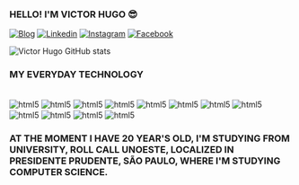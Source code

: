 
### HELLO! I'M VICTOR HUGO 😎

[![Blog](https://img.shields.io/website?label=SujeitoProgramador.com&style=for-the-badge&url=https://sujeitoprogramador.com/)](https://sujeitoprogramador.com)
[![Linkedin](https://img.shields.io/badge/LinkedIn-0077B5?style=for-the-badge&logo=linkedin&logoColor=white)](https://www.linkedin.com/in/victor-donaire-31b778165/)
[![Instagram](https://img.shields.io/badge/Instagram-E4405F?style=for-the-badge&logo=instagram&logoColor=white)](https://www.instagram.com/victorh_donaire/)
[![Facebook](https://img.shields.io/badge/Facebook-1877F2?style=for-the-badge&logo=facebook&logoColor=white)](https://www.facebook.com/victorhugo.donairedeoliveira/)

![Victor Hugo GitHub stats](https://github-readme-stats.vercel.app/api?username=victor200524&show_icons=true&theme=merko)


### MY EVERYDAY TECHNOLOGY
<div style ="display:inlune_block"><br/>
    <img align="center" alt="html5" src="https://img.shields.io/badge/Python-3776AB?style=for-the-badge&logo=python&logoColor=white">
    <img align="center" alt="html5" src="https://img.shields.io/badge/HTML5-E34F26?style=for-the-badge&logo=html5&logoColor=white">
    <img align="center" alt="html5" src="https://img.shields.io/badge/CSS-239120?&style=for-the-badge&logo=css3&logoColor=white">
    <img align="center" alt="html5" src="https://img.shields.io/badge/C-00599C?style=for-the-badge&logo=c&logoColor=white">
    <img align="center" alt="html5" src="https://img.shields.io/badge/R-276DC3?style=for-the-badge&logo=r&logoColor=white">
    <img align="center" alt="html5" src="https://img.shields.io/badge/Microsoft_Excel-217346?style=for-the-badge&logo=microsoft-excel&logoColor=white">
    <img align="center" alt="html5" src="https://img.shields.io/badge/Microsoft_Word-2B579A?style=for-the-badge&logo=microsoft-word&logoColor=white">
    <img align="center" alt="html5" src="https://img.shields.io/badge/Microsoft_Visio-3955A3?style=for-the-badgee&logo=microsoft-visio&logoColor=white">
    <img align="center" alt="html5" src="https://img.shields.io/badge/AMD-Radeon_RX_5500-ED1C24?style=for-the-badge&logo=amd&logoColor=white">
    <img align="center" alt="html5" src="https://img.shields.io/badge/JavaScript-F7DF1E?style=for-the-badge&logo=javascript&logoColor=black">
    <img align="center" alt="html5" src="https://img.shields.io/badge/Node.js-43853D?style=for-the-badge&logo=node.js&logoColor=white">
    <img align="center" alt="html5" src="https://img.shields.io/badge/Java-ED8B00?style=for-the-badge&logo=openjdk&logoColor=white">

</div>

### AT THE MOMENT I HAVE 20 YEAR'S OLD, I'M STUDYING FROM UNIVERSITY, ROLL CALL UNOESTE, LOCALIZED IN PRESIDENTE PRUDENTE, SÃO PAULO, WHERE I'M STUDYING COMPUTER SCIENCE.
